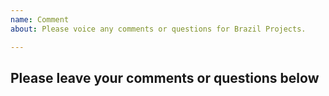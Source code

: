 ```yaml
---
name: Comment
about: Please voice any comments or questions for Brazil Projects.

---
```

## Please leave your comments or questions below
